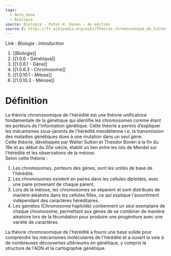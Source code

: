```yaml
---
tags:
  - Note_done
  - Biologie
source: Biologie - Peter H. Raven - 4e édition
source 2: https://fr.wikipedia.org/wiki/Théorie_chromosomique_de_Sutton_et_Boveri#:~:text=La%20théorie%20chromosomique%20de%20Sutton,porteurs%20de%20l%27information%20génétique.
---
```


Link :
_Biologie : Introduction_
1. [[Biologie]]
2. [[1.0.6 - Génétique]]
3. [[1.0.6.1 - Gène]]
4. [[1.0.6.3 - Chromosome]]
5. [[1.0.10.1 - Mitose]]
6. [[1.0.10.2 - Méiose]]

# Définition
La théorie chromosomique de l'hérédité est une théorie unificatrice fondamentale de la génétique qui identifie les chromosomes comme étant les porteurs de l'information génétique. Cette théorie a permis d’expliquer les mécanismes sous-jacents de l'hérédité mendélienne i.e. la transmission des maladies génétiques dues à une mutation dans un seul gène.
\
Cette théorie, développée par Walter Sutton et Theodor Boveri à la fin du 19e et au début du 20e siècle, établit un lien entre les lois de Mendel sur l'hérédité et les observations de la méiose.
\
Selon cette théorie :

1. Les chromosomes, porteurs des gènes, sont les unités de base de l'hérédité.
2. Les chromosomes existent en paires dans les cellules diploïdes, avec une paire provenant de chaque parent.
3. Lors de la méiose, les chromosomes se séparent et sont distribués de manière aléatoire dans les cellules filles, ce qui explique l'assortiment indépendant des caractères héréditaires.
4. Les gamètes (Chromosome haploïde) contiennent un seul exemplaire de chaque chromosome, permettant aux gènes de se combiner de manière aléatoire lors de la fécondation pour produire une progéniture avec une variété de caractères.

La théorie chromosomique de l'hérédité a fourni une base solide pour comprendre les mécanismes moléculaires de l'hérédité et a ouvert la voie à de nombreuses découvertes ultérieures en génétique, y compris la structure de l'ADN et la cartographie génétique.
